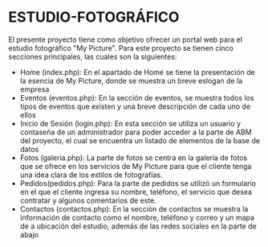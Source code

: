 # ESTUDIO-FOTOGRÁFICO
El presente proyecto tiene como objetivo ofrecer un portal web para el estudio fotográfico "My Picture". Para este proyecto se tienen cinco secciones principales, las cuales son la siguientes: 
  - Home (index.php): En el apartado de Home se tiene la presentación de la esencia de My Picture, donde se muestra un breve eslogan de la empresa
  - Eventos (eventos.php): En la sección de eventos, se muestra todos los tipos de eventos que existen y una breve descripción de cada uno de ellos
  - Inicio de Sesión (login.php): En esta sección se utiliza un usuario y contaseña de un administrador para poder acceder a la parte de ABM del proyecto, el cual se encuentra un listado de elementos de la base de datos
  - Fotos (galeria.php): La parte de fotos se centra en la galería de fotos que se ofrece en los servicios de My Picture para que el cliente tenga una idea clara de los estilos de fotografías.
  - Pedidos(pedidos.php): Para la parte de pedidos se utilizó un formulario en el que el cliente ingresa su nombre, teléfono, el servicio que desea contratar y algunos comentarios de este.
  - Contactos (contactos.php): En la sección de contactos se muestra la información de contacto como el nombre, teléfono y correo y un mapa de a ubicación del estudio, además de las redes sociales en la parte de abajo
